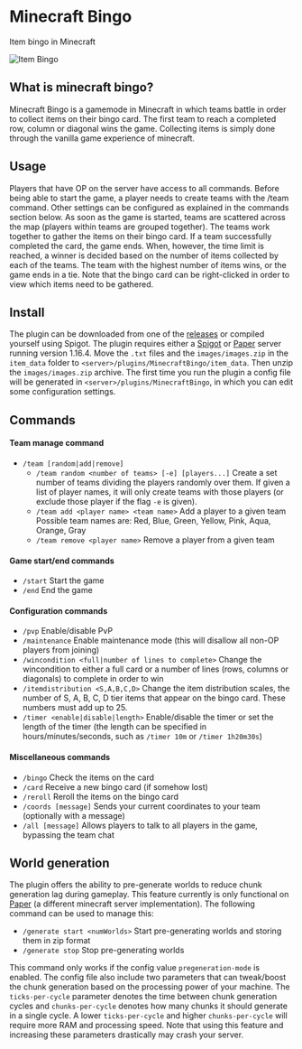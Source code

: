 # Minecraft Bingo
Item bingo in Minecraft

![Item Bingo](https://i.imgur.com/7qXBAQK.png)

## What is minecraft bingo?
Minecraft Bingo is a gamemode in Minecraft in which teams battle in order to collect items on their bingo card.
The first team to reach a completed row, column or diagonal wins the game.
Collecting items is simply done through the vanilla game experience of minecraft.

## Usage
Players that have OP on the server have access to all commands. 
Before being able to start the game, a player needs to create teams with the /team command. 
Other settings can be configured as explained in the commands section below. 
As soon as the game is started, teams are scattered across the map (players within teams are grouped together). 
The teams work together to gather the items on their bingo card. 
If a team successfully completed the card, the game ends. 
When, however, the time limit is reached, a winner is decided based on the number of items collected by each of the teams. 
The team with the highest number of items wins, or the game ends in a tie.
Note that the bingo card can be right-clicked in order to view which items need to be gathered.

## Install
The plugin can be downloaded from one of the [releases](https://github.com/Extremelyd1/minecraft-bingo/releases) or compiled yourself using Spigot.
The plugin requires either a [Spigot](https://www.spigotmc.org/) or [Paper](https://papermc.io/) server running version 1.16.4. 
Move the `.txt` files and the `images/images.zip` in the `item_data` folder to `<server>/plugins/MinecraftBingo/item_data`. 
Then unzip the `images/images.zip` archive.
The first time you run the plugin a config file will be generated in `<server>/plugins/MinecraftBingo`, in which you can edit some configuration settings.

## Commands
#### Team manage command
- `/team [random|add|remove]`
  - `/team random <number of teams> [-e] [players...]` Create a set number of teams dividing the players randomly over them. If given a list of player names, it will only create teams with those players (or exclude those player if the flag `-e` is given).
  - `/team add <player name> <team name>` Add a player to a given team  
  Possible team names are: Red, Blue, Green, Yellow, Pink, Aqua, Orange, Gray
  - `/team remove <player name>` Remove a player from a given team

#### Game start/end commands
- `/start` Start the game
- `/end` End the game

#### Configuration commands  
- `/pvp` Enable/disable PvP
- `/maintenance` Enable maintenance mode (this will disallow all non-OP players from joining)
- `/wincondition <full|number of lines to complete>` Change the wincondition to either a full card or a number of lines (rows, columns or diagonals) to complete in order to win
- `/itemdistribution <S,A,B,C,D>` Change the item distribution scales, the number of S, A, B, C, D tier items that appear on the bingo card. These numbers must add up to 25.
- `/timer <enable|disable|length>` Enable/disable the timer or set the length of the timer (the length can be specified in hours/minutes/seconds, such as `/timer 10m` or `/timer 1h20m30s`)

#### Miscellaneous commands
- `/bingo` Check the items on the card
- `/card` Receive a new bingo card (if somehow lost)
- `/reroll` Reroll the items on the bingo card
- `/coords [message]` Sends your current coordinates to your team (optionally with a message)
- `/all [message]` Allows players to talk to all players in the game, bypassing the team chat

## World generation
The plugin offers the ability to pre-generate worlds to reduce chunk generation lag during gameplay.
This feature currently is only functional on [Paper](https://papermc.io/) (a different minecraft server implementation).
The following command can be used to manage this:
- `/generate start <numWorlds>` Start pre-generating worlds and storing them in zip format
- `/generate stop` Stop pre-generating worlds  

This command only works if the config value `pregeneration-mode` is enabled.
The config file also include two parameters that can tweak/boost the chunk generation based on the processing power of your machine.
The `ticks-per-cycle` parameter denotes the time between chunk generation cycles and `chunks-per-cycle` denotes how many chunks it should generate in a single cycle.
A lower `ticks-per-cycle` and higher `chunks-per-cycle` will require more RAM and processing speed.
Note that using this feature and increasing these parameters drastically may crash your server. 
